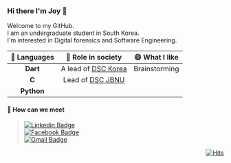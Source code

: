 ### Hi there I'm Joy 👋
Welcome to my GitHub. <br>
I am an undergraduate student in South Korea.<br>
I'm interested in Digital forensics and Software Engineering.<br>


| 🔭  Languages|🌱  Role in society|😄  What I like|
|:---:|:---:|:---:|
|**Dart**|A lead of [DSC Korea](https://developers.google.com/)|Brainstorming|
|**C**|Lead of [DSC JBNU](https://github.com/DSCJBNU-KR)||
|**Python**|||



#### 💬  How can we meet
> [![Linkedin Badge](https://img.shields.io/badge/-LinkedIn-blue?style=flat-square&logo=Linkedin&logoColor=white&link=https://www.linkedin.com/in/jeongyoonlee2015/?locale=en_US)](https://www.linkedin.com/in/jeongyoonlee2015/?locale=en_US) <br>
[![Facebook Badge](https://img.shields.io/badge/facebook-1877f2?style=flat-square&logo=facebook&logoColor=white&link=https://www.facebook.com/happyjoy2005)](https://www.facebook.com/happyjoy2005)<br>
[![Gmail Badge](https://img.shields.io/badge/Gmail-d14836?style=flat-square&logo=Gmail&logoColor=white&link=mailto:happyjoy2005@gmail.com)](mailto:happyjoy2005@gmail.com)



<!--
**jeongyoonlee2015/jeongyoonlee2015** is a ✨ _special_ ✨ repository because its `README.md` (this file) appears on your GitHub profile.

Here are some ideas to get you started:

- 🔭 I’m currently working on ...
- 🌱 I’m currently learning ...
- 👯 I’m looking to collaborate on ...
- 🤔 I’m looking for help with ...
- 💬 Ask me about ...
- 📫 How to reach me: ...
- 😄 Pronouns: ...
- ⚡ Fun fact: ...
<div align=center> </div>

-->
 <div align=right>
	
  [![Hits](https://hits.seeyoufarm.com/api/count/incr/badge.svg?url=https%3A%2F%2Fgithub.com%2Fjeongyoonlee2015)](https://hits.seeyoufarm.com) 
	
  </div>
